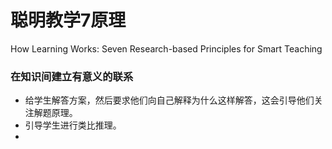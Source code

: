 # 聪明教学7原理

How Learning Works: Seven Research-based Principles for Smart Teaching


### 在知识间建立有意义的联系

- 给学生解答方案，然后要求他们向自己解释为什么这样解答，这会引导他们关注解题原理。
- 引导学生进行类比推理。
- 